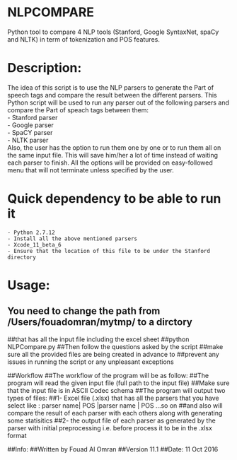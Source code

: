# NLPCOMPARE
Python tool to compare 4 NLP tools (Stanford, Google SyntaxNet, spaCy and NLTK) in term of tokenization and POS features.

# Description:  
The idea of this script is to use the NLP parsers to generate the Part of speech tags and compare the result between the different parsers. This Python script will be used to run any parser out of the following parsers and compare the Part of speach tags between them:  
    - Stanford parser  
    - Google parser  
    - SpaCY parser  
    - NLTK parser  
Also, the user has the option to run them one by one or to run them all on the same input file. This will save him/her a lot of time instead of waiting each parser to finish.
All the options will be provided on easy-followed menu that will not terminate unless specified by the user.
 
# Quick dependency to be able to run it
    - Python 2.7.12 
    - Install all the above mentioned parsers
    - Xcode_11_beta_6
    - Ensure that the location of this file to be under the Stanford directory

# Usage:
## You need to change the path from /Users/fouadomran/mytmp/ to a dirctory
##that has all the input file including the excel sheet
##python NLPCompare.py
##Then follow the questions asked by the script
##make sure all the provided files are being created in advance to
##prevent any issues in running the script or any unpleasant exceptions

##Workflow
##The workflow of the program will be as follow:
    ##The program will read the given input file (full path to the input file)
    ##Make sure that the input file is in ASCII Codec schema
    ##The program will output two types of files:
        ##1- Excel file (.xlsx) that has all the parsers that you have select like : parser name| POS |parser name | POS ...so on 
        ##and also will compare the result of each parser with each others along with generating some statisitics 
        ##2- the output file of each parser as generated by the parser with initial preprocessing i.e. before process it to be in the .xlsx format 

##Info:
    ##Written by Fouad Al Omran
    ##Version 11.1
    ##Date: 11 Oct 2016
